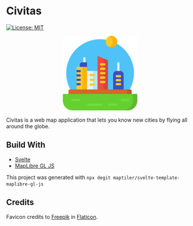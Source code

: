 # Civitas

[![License: MIT](https://img.shields.io/badge/License-MIT-yellow.svg)](https://opensource.org/licenses/MIT)

<p align="center">
  <img src="assets/city.png" alt="Civitas" width="200" />
</p>

Civitas is a web map application that lets you know new cities by flying all around the globe.

## Build With

* [Svelte](https://svelte.dev/)
* [MapLibre GL JS](https://maplibre.org/)

This project was generated with ```npx degit maptiler/svelte-template-maplibre-gl-js```

## Credits

Favicon credits to [Freepik](https://www.flaticon.es/autores/freepik) in [Flaticon](https://www.flaticon.es/).